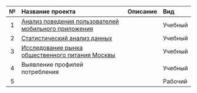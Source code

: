 | № | Название проекта  | Описание | Вид |
|:-:|:---------------|:-------------|:-------------|
| 1 | [Анализ поведения пользователей мобильного приложения](проект_1/AAB-тест.ipynb)|         | Учебный |
| 2 | [Статистический анализ данных](проект_2/Статистический_анализ_данных.ipynb)|         | Учебный |
| 3 | [Исследование рынка общественного питания Москвы](проект_3/Исследование_рынка_общепита_Москвы.ipynb)|         | Учебный |
| 4 | Выявление профилей потребления|         | Учебный |
| 5 |         |         | Рабочий |
